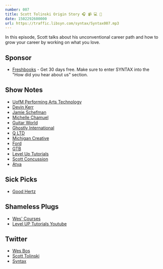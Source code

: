 ```yaml
---
number: 007
title: Scott Tolinski Origin Story 🎧 📹 💻 🕺
date: 1502292600000
url: https://traffic.libsyn.com/syntax/Syntax007.mp3
---
```


In this episode, Scott talks about his unconventional career path and how to grow your career by working on what you love.

## Sponsor

- [Freshbooks](https://freshbooks.com/syntax) - Get 30 days free. Make sure to enter SYNTAX into the "How did you hear about us" section.

## Show Notes

- [UofM Performing Arts Technology](https://www.music.umich.edu/departments/pat/index.php)
- [Devin Kerr](http://www.devinkerr.com/)
- [Jamie Schefman](http://partybabymusic.com/)
- [Michelle Chamuel](http://michellechamuel.com/)
- [Guitar World](http://www.guitarworld.com/)
- [Ghostly International](http://www.ghostly.com/)
- [Q LTD](http://qltd.com/)
- [Michigan Creative](https://creative.umich.edu/)
- [Ford](http://www.ford.com/)
- [GTB](https://www.gtb.com/)
- [Level Up Tutorials](https://www.leveluptutorials.com/)
- [Scott Concussion](https://www.youtube.com/edit?o=U&video_id=ApwQLpJgmqc)
- [Atya](https://getatya.com)

## Sick Picks

- [Good Hertz](https://goodhertz.co/)

## Shameless Plugs

- [Wes' Courses](https://wesbos.com/courses)
- [Level UP Tutorials Youtube](https://www.youtube.com/user/LevelUpTuts)

## Twitter

- [Wes Bos](https://twitter.com/wesbos)
- [Scott Tolinski](https://twitter.com/stolinski)
- [Syntax](https://twitter.com/SyntaxFM)
